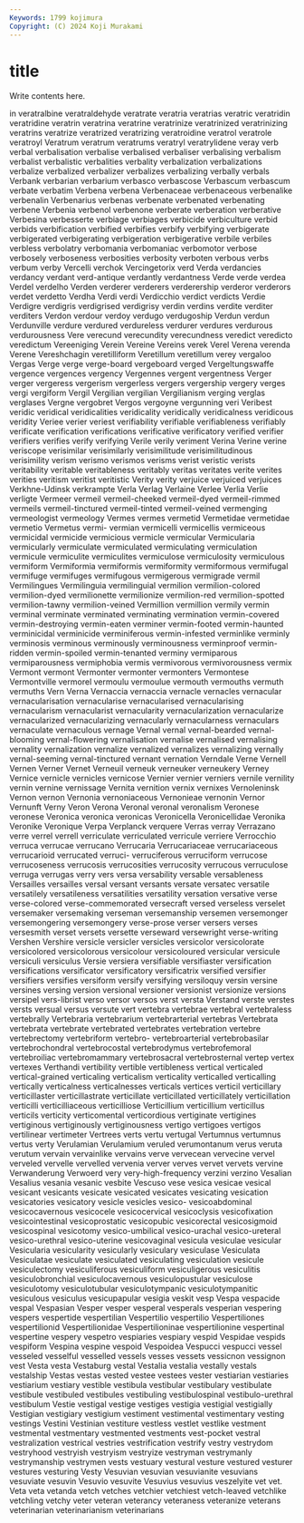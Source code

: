 ```yaml
---
Keywords: 1799 kojimura
Copyright: (C) 2024 Koji Murakami
---
```


# title

Write contents here.



in veratralbine veratraldehyde veratrate veratria veratrias veratric veratridin
veratridine veratrin veratrina veratrine veratrinize veratrinized veratrinizing veratrins veratrize veratrized
veratrizing veratroidine veratrol veratrole veratroyl Veratrum veratrum veratrums veratryl veratrylidene
veray verb verbal verbalisation verbalise verbalised verbaliser verbalising verbalism verbalist
verbalistic verbalities verbality verbalization verbalizations verbalize verbalized verbalizer verbalizes verbalizing
verbally verbals Verbank verbarian verbarium verbasco verbascose Verbascum verbascum verbate
verbatim Verbena verbena Verbenaceae verbenaceous verbenalike verbenalin Verbenarius verbenas verbenate
verbenated verbenating verbene Verbenia verbenol verbenone verberate verberation verberative Verbesina
verbesserte verbiage verbiages verbicide verbiculture verbid verbids verbification verbified verbifies
verbify verbifying verbigerate verbigerated verbigerating verbigeration verbigerative verbile verbiles verbless
verbolatry verbomania verbomaniac verbomotor verbose verbosely verboseness verbosities verbosity verboten
verbous verbs verbum verby Vercelli verchok Vercingetorix verd Verda verdancies
verdancy verdant verd-antique verdantly verdantness Verde verde verdea Verdel verdelho
Verden verderer verderers verderership verderor verderors verdet verdetto Verdha Verdi
verdi Verdicchio verdict verdicts Verdie Verdigre verdigris verdigrised verdigrisy verdin
verdins verdite verditer verditers Verdon verdour verdoy verdugo verdugoship Verdun
verdun Verdunville verdure verdured verdureless verdurer verdures verdurous verdurousness Vere
verecund verecundity verecundness veredict veredicto veredictum Vereeniging Verein Vereine Vereins
verek Verel Verena verenda Verene Vereshchagin veretilliform Veretillum veretillum verey
vergaloo Vergas Verge verge verge-board vergeboard verged Vergeltungswaffe vergence vergences
vergency Vergennes vergent vergentness Verger verger vergeress vergerism vergerless vergers
vergership vergery verges vergi vergiform Vergil Vergilian vergilian Vergilianism verging
verglas verglases Vergne vergobret Vergos vergoyne vergunning veri Veribest veridic
veridical veridicalities veridicality veridically veridicalness veridicous veridity Veriee verier veriest
verifiability verifiable verifiableness verifiably verificate verification verifications verificative verificatory verified
verifier verifiers verifies verify verifying Verile verily veriment Verina Verine
verine veriscope verisimilar verisimilarly verisimilitude verisimilitudinous verisimility verism verismo verismos
verisms verist veristic verists veritability veritable veritableness veritably veritas veritates
verite verites verities veritism veritist veritistic Verity verity verjuice verjuiced
verjuices Verkhne-Udinsk verkrampte Verla Verlag Verlaine Verlee Verlia Verlie verligte
Vermeer vermeil vermeil-cheeked vermeil-dyed vermeil-rimmed vermeils vermeil-tinctured vermeil-tinted vermeil-veined vermenging
vermeologist vermeology Vermes vermes vermetid Vermetidae vermetidae vermetio Vermetus vermi-
vermian vermicelli vermicellis vermiceous vermicidal vermicide vermicious vermicle vermicular Vermicularia
vermicularly vermiculate vermiculated vermiculating vermiculation vermicule vermiculite vermiculites vermiculose vermiculosity
vermiculous vermiform Vermiformia vermiformis vermiformity vermiformous vermifugal vermifuge vermifuges vermifugous
vermigerous vermigrade vermil Vermilingues Vermilinguia vermilinguial vermilion vermilion-colored vermilion-dyed vermilionette
vermilionize vermilion-red vermilion-spotted vermilion-tawny vermilion-veined Vermillion vermillion vermily vermin verminal
verminate verminated verminating vermination vermin-covered vermin-destroying vermin-eaten verminer vermin-footed vermin-haunted
verminicidal verminicide verminiferous vermin-infested verminlike verminly verminosis verminous verminously verminousness
verminproof vermin-ridden vermin-spoiled vermin-tenanted verminy vermiparous vermiparousness vermiphobia vermis vermivorous
vermivorousness vermix Vermont vermont Vermonter vermonter vermonters Vermontese Vermontville vermorel
vermoulu vermoulue vermouth vermouths vermuth vermuths Vern Verna Vernaccia vernaccia
vernacle vernacles vernacular vernacularisation vernacularise vernacularised vernacularising vernacularism vernacularist vernacularity
vernacularization vernacularize vernacularized vernacularizing vernacularly vernacularness vernaculars vernaculate vernaculous vernage
Vernal vernal vernal-bearded vernal-blooming vernal-flowering vernalisation vernalise vernalised vernalising vernality
vernalization vernalize vernalized vernalizes vernalizing vernally vernal-seeming vernal-tinctured vernant vernation
Verndale Verne Vernell Vernen Verner Vernet Verneuil verneuk verneuker verneukery
Verney Vernice vernicle vernicles vernicose Vernier vernier verniers vernile vernility
vernin vernine vernissage Vernita vernition vernix vernixes Vernoleninsk Vernon vernon
Vernonia vernoniaceous Vernonieae vernonin Vernor Vernunft Verny Veron Verona Veronal
veronal veronalism Veronese veronese Veronica veronica veronicas Veronicella Veronicellidae Veronika
Veronike Veronique Verpa Verplanck verquere Verras verray Verrazano verre verrel
verrell verriculate verriculated verricule verriere Verrocchio verruca verrucae verrucano Verrucaria
Verrucariaceae verrucariaceous verrucarioid verrucated verruci- verruciferous verruciform verrucose verrucoseness verrucosis
verrucosities verrucosity verrucous verruculose verruga verrugas verry vers versa versability
versable versableness Versailles versailles versal versant versants versate versatec versatile
versatilely versatileness versatilities versatility versation versative verse verse-colored verse-commemorated versecraft
versed verseless verselet versemaker versemaking verseman versemanship versemen versemonger versemongering
versemongery verse-prose verser versers verses versesmith verset versets versette verseward
versewright verse-writing Vershen Vershire versicle versicler versicles versicolor versicolorate versicolored
versicolorous versicolour versicoloured versicular versicule versiculi versiculus Versie versiera versifiable
versifiaster versification versifications versificator versificatory versificatrix versified versifier versifiers versifies
versiform versify versifying versiloquy versin versine versines versing version versional
versioner versionist versionize versions versipel vers-librist verso versor versos verst
versta Verstand verste verstes versts versual versus versute vert vertebra
vertebrae vertebral vertebraless vertebrally Vertebraria vertebrarium vertebrarterial vertebras Vertebrata vertebrata
vertebrate vertebrated vertebrates vertebration vertebre vertebrectomy vertebriform vertebro- vertebroarterial vertebrobasilar
vertebrochondral vertebrocostal vertebrodymus vertebrofemoral vertebroiliac vertebromammary vertebrosacral vertebrosternal vertep vertex
vertexes Verthandi vertibility vertible vertibleness vertical verticaled vertical-grained verticaling verticalism
verticality verticalled verticalling vertically verticalness verticalnesses verticals vertices verticil verticillary
verticillaster verticillastrate verticillate verticillated verticillately verticillation verticilli verticilliaceous verticilliose Verticillium
verticillium verticillus verticils verticity verticomental verticordious vertiginate vertigines vertiginous vertiginously
vertiginousness vertigo vertigoes vertigos vertilinear vertimeter Vertrees verts vertu vertugal
Vertumnus vertumnus vertus verty Verulamian Verulamium veruled verumontanum verus veruta
verutum vervain vervainlike vervains verve vervecean vervecine vervel verveled vervelle
vervelled vervenia verver verves vervet vervets vervine Verwanderung Verwoerd very
very-high-frequency verzini verzino Vesalian Vesalius vesania vesanic vesbite Vescuso vese
vesica vesicae vesical vesicant vesicants vesicate vesicated vesicates vesicating vesication
vesicatories vesicatory vesicle vesicles vesico- vesicoabdominal vesicocavernous vesicocele vesicocervical vesicoclysis
vesicofixation vesicointestinal vesicoprostatic vesicopubic vesicorectal vesicosigmoid vesicospinal vesicotomy vesico-umbilical vesico-urachal
vesico-ureteral vesico-urethral vesico-uterine vesicovaginal vesicula vesiculae vesicular Vesicularia vesicularity vesicularly
vesiculary vesiculase Vesiculata Vesiculatae vesiculate vesiculated vesiculating vesiculation vesicule vesiculectomy
vesiculiferous vesiculiform vesiculigerous vesiculitis vesiculobronchial vesiculocavernous vesiculopustular vesiculose vesiculotomy vesiculotubular
vesiculotympanic vesiculotympanitic vesiculous vesiculus vesicupapular vesigia veskit vesp Vespa vespacide
vespal Vespasian Vesper vesper vesperal vesperals vesperian vespering vespers vespertide
vespertilian Vespertilio vespertilio Vespertiliones vespertilionid Vespertilionidae Vespertilioninae vespertilionine vespertinal vespertine
vespery vespetro vespiaries vespiary vespid Vespidae vespids vespiform Vespina vespine
vespoid Vespoidea Vespucci vespucci vessel vesseled vesselful vesselled vessels vesses
vessets vessicnon vessignon vest Vesta vesta Vestaburg vestal Vestalia vestalia
vestally vestals vestalship Vestas vestas vested vestee vestees vester vestiarian
vestiaries vestiarium vestiary vestible vestibula vestibular vestibulary vestibulate vestibule vestibuled
vestibules vestibuling vestibulospinal vestibulo-urethral vestibulum Vestie vestigal vestige vestiges vestigia
vestigial vestigially Vestigian vestigiary vestigium vestiment vestimental vestimentary vesting vestings
Vestini Vestinian vestiture vestless vestlet vestlike vestment vestmental vestmentary vestmented
vestments vest-pocket vestral vestralization vestrical vestries vestrification vestrify vestry vestrydom
vestryhood vestryish vestryism vestryize vestryman vestrymanly vestrymanship vestrymen vests vestuary
vestural vesture vestured vesturer vestures vesturing Vesty Vesuvian vesuvian vesuvianite
vesuvians vesuviate vesuvin Vesuvio vesuvite Vesuvius vesuvius veszelyite vet vet.
Veta veta vetanda vetch vetches vetchier vetchiest vetch-leaved vetchlike vetchling
vetchy veter veteran veterancy veteraness veteranize veterans veterinarian veterinarianism veterinarians
